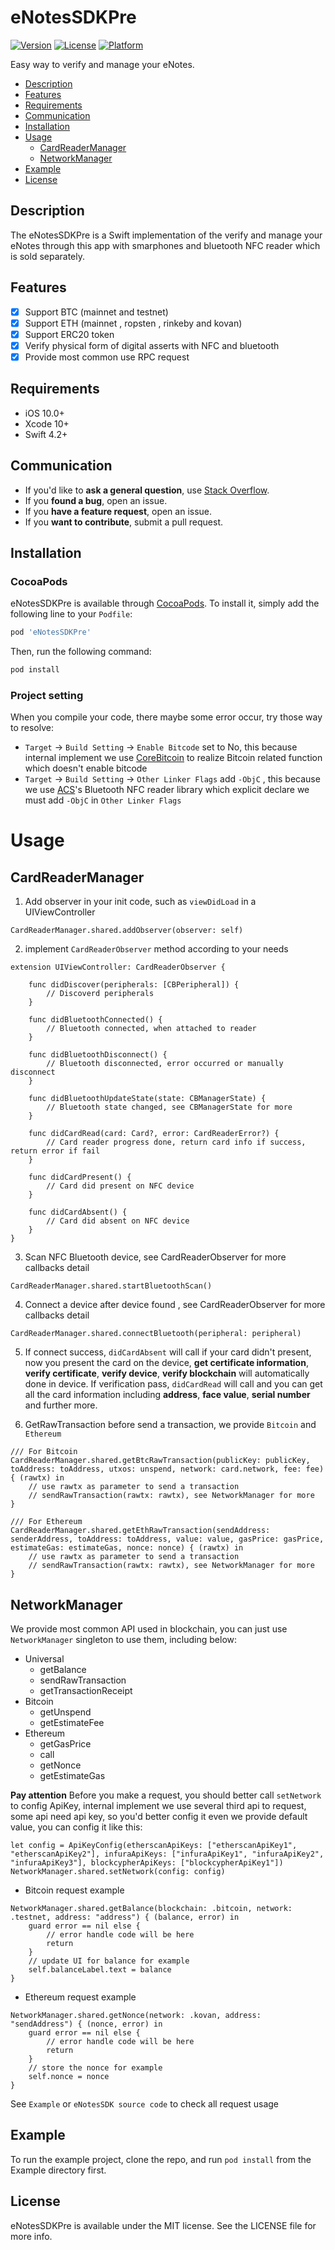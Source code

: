 # eNotesSDKPre

[![Version](https://img.shields.io/cocoapods/v/eNotesSDKPre.svg?style=flat)](https://cocoapods.org/pods/eNotesSDKPre)
[![License](https://img.shields.io/cocoapods/l/eNotesSDKPre.svg?style=flat)](https://cocoapods.org/pods/eNotesSDKPre)
[![Platform](https://img.shields.io/cocoapods/p/eNotesSDKPre.svg?style=flat)](https://cocoapods.org/pods/eNotesSDKPre)

Easy way to verify and manage your eNotes.



- [Description](#Description)
- [Features](#Features)
- [Requirements](#requirements)
- [Communication](#communication)
- [Installation](#installation)
- [Usage](#usage)
  - [CardReaderManager](#CardReaderManager)
  - [NetworkManager](#NetworkManager) 
- [Example](#Example)
- [License](#license)

## Description

The eNotesSDKPre is a Swift implementation of the verify and manage your eNotes through this app with  smarphones and bluetooth NFC reader which is sold separately.

## Features

- [x] Support BTC (mainnet and testnet)
- [x] Support ETH (mainnet , ropsten , rinkeby and kovan)
- [x] Support ERC20 token
- [x] Verify physical form of digital asserts with NFC and bluetooth
- [x] Provide most common use RPC request

## Requirements

- iOS 10.0+
- Xcode 10+
- Swift 4.2+

## Communication

- If you'd like to **ask a general question**, use [Stack Overflow](http://stackoverflow.com/questions/tagged/alamofire).
- If you **found a bug**, open an issue.
- If you **have a feature request**, open an issue.
- If you **want to contribute**, submit a pull request.

## Installation

### CocoaPods

eNotesSDKPre is available through [CocoaPods](https://cocoapods.org). To install it, simply add the following line to your `Podfile`:

```ruby
pod 'eNotesSDKPre'
```

Then, run the following command:

```bash
pod install
```

### Project setting

When you compile your code, there maybe some error occur, try those way to resolve: 
- `Target` -> `Build Setting` -> `Enable Bitcode` set to No, this because internal implement we use [CoreBitcoin](https://github.com/oleganza/CoreBitcoin) to realize Bitcoin related function which doesn't enable bitcode
- `Target` -> `Build Setting` -> `Other Linker Flags` add `-ObjC` , this because we use [ACS](https://www.acs.com.hk/)'s Bluetooth NFC reader library which explicit declare we must add  `-ObjC` in `Other Linker Flags`

# Usage

## CardReaderManager

1. Add observer in your init code, such as `viewDidLoad` in a UIViewController

```
CardReaderManager.shared.addObserver(observer: self)
```

2. implement `CardReaderObserver` method according to your needs

```
extension UIViewController: CardReaderObserver {

    func didDiscover(peripherals: [CBPeripheral]) {
        // Discoverd peripherals
    }
    
    func didBluetoothConnected() {
        // Bluetooth connected, when attached to reader
    }
    
    func didBluetoothDisconnect() {
        // Bluetooth disconnected, error occurred or manually disconnect
    }
    
    func didBluetoothUpdateState(state: CBManagerState) {
        // Bluetooth state changed, see CBManagerState for more
    }
    
    func didCardRead(card: Card?, error: CardReaderError?) {
        // Card reader progress done, return card info if success, return error if fail
    }
    
    func didCardPresent() {
        // Card did present on NFC device
    }
    
    func didCardAbsent() {
        // Card did absent on NFC device
    }
}
```

3. Scan NFC Bluetooth device, see CardReaderObserver for more callbacks detail

```
CardReaderManager.shared.startBluetoothScan()
```

4. Connect a device after device found , see CardReaderObserver for more callbacks detail

```
CardReaderManager.shared.connectBluetooth(peripheral: peripheral)
```

5. If connect success, `didCardAbsent` will call if your card didn't present, now you present the card on the device, **get certificate information**, **verify certificate**, **verify device**, **verify blockchain** will automatically done in device. If verification pass, `didCardRead` will call and you can get all the card information including **address**, **face value**, **serial number** and further more.

6. GetRawTransaction before send a transaction, we provide `Bitcoin` and `Ethereum`

```
/// For Bitcoin
CardReaderManager.shared.getBtcRawTransaction(publicKey: publicKey, toAddress: toAddress, utxos: unspend, network: card.network, fee: fee) { (rawtx) in
	// use rawtx as parameter to send a transaction
	// sendRawTransaction(rawtx: rawtx), see NetworkManager for more
}
```

```
/// For Ethereum
CardReaderManager.shared.getEthRawTransaction(sendAddress: senderAddress, toAddress: toAddress, value: value, gasPrice: gasPrice, estimateGas: estimateGas, nonce: nonce) { (rawtx) in
	// use rawtx as parameter to send a transaction
	// sendRawTransaction(rawtx: rawtx), see NetworkManager for more
}
```

## NetworkManager

We provide most common API used in blockchain, you can just use `NetworkManager` singleton to use them, including below: 

- Universal
  - getBalance
  - sendRawTransaction
  - getTransactionReceipt
- Bitcoin
  - getUnspend
  - getEstimateFee
- Ethereum
  - getGasPrice
  - call
  - getNonce
  - getEstimateGas

**Pay attention** Before you make a request, you should better call `setNetwork` to config ApiKey, internal implement we use several third api to request, some api need api key, so you'd better config it even we provide default value, you can config it like this: 

```
let config = ApiKeyConfig(etherscanApiKeys: ["etherscanApiKey1", "etherscanApiKey2"], infuraApiKeys: ["infuraApiKey1", "infuraApiKey2", "infuraApiKey3"], blockcypherApiKeys: ["blockcypherApiKey1"])
NetworkManager.shared.setNetwork(config: config)
```

- Bitcoin request example

```
NetworkManager.shared.getBalance(blockchain: .bitcoin, network: .testnet, address: "address") { (balance, error) in
	guard error == nil else { 
		// error handle code will be here
		return 
	}
	// update UI for balance for example
    self.balanceLabel.text = balance
}
```

- Ethereum request example

```
NetworkManager.shared.getNonce(network: .kovan, address: "sendAddress") { (nonce, error) in
	guard error == nil else {
    	// error handle code will be here
        return
    }
    // store the nonce for example
    self.nonce = nonce
}
```

See `Example` or `eNotesSDK source code` to check all request usage

## Example

To run the example project, clone the repo, and run `pod install` from the Example directory first.

## License

eNotesSDKPre is available under the MIT license. See the LICENSE file for more info.
